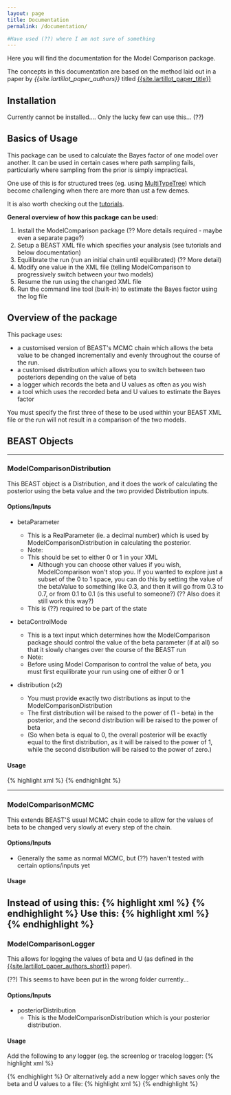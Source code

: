 ```yaml
---
layout: page
title: Documentation
permalink: /documentation/

#Have used (??) where I am not sure of something
---
```


Here you will find the documentation for the Model Comparison package.

The concepts in this documentation are based on the method laid out in a paper by *{{site.lartillot_paper_authors}}* titled [{{site.lartillot_paper_title}}]({{site.lartillot_paper_link}})

## Installation

Currently cannot be installed.... Only the lucky few can use this... (??)

## Basics of Usage

This package can be used to calculate the Bayes factor of one model over another.
It can be used in certain cases where path sampling fails, particularly where sampling from the prior is simply impractical.

One use of this is for structured trees (eg. using [MultiTypeTree](https://tgvaughan.github.io/MultiTypeTree/)) which become challenging when there are more than ust a few demes.

It is also worth checking out the [tutorials](/tutorials/).

**General overview of how this package can be used:**

1. Install the ModelComparison package (?? More details required - maybe even a separate page?)
2. Setup a BEAST XML file which specifies your analysis (see tutorials and below documentation)
3. Equilibrate the run (run an initial chain until equilibrated) (?? More detail)
4. Modify one value in the XML file (telling ModelComparison to progressively switch between your two models)
5. Resume the run using the changed XML file 
6. Run the command line tool (built-in) to estimate the Bayes factor using the log file

## Overview of the package

This package uses:

- a customised version of BEAST's MCMC chain which allows the beta value to be changed incrementally and evenly throughout the course of the run.
- a customised distribution which allows you to switch between two posteriors depending on the value of beta
- a logger which records the beta and U values as often as you wish
- a tool which uses the recorded beta and U values to estimate the Bayes factor

You must specify the first three of these to be used within your BEAST XML file or the run will not result in a comparison of the two models.

## BEAST Objects
---
### ModelComparisonDistribution

This BEAST object is a Distribution, and it does the work of calculating the posterior using the beta value and the two provided Distribution inputs.

#### Options/Inputs
- betaParameter
  - This is a RealParameter (ie. a decimal number) which is used by ModelComparisonDistribution in calculating the posterior. 
  - Note:
  - This should be set to either 0 or 1 in your XML
    - Although you can choose other values if you wish, ModelComparison won't stop you. If you wanted to explore just a subset of the 0 to 1 space, you can do this by setting the value of the betaValue to something like 0.3, and then it will go from 0.3 to 0.7, or from 0.1 to 0.1 (is this useful to someone?) (?? Also does it still work this way?)
  - This is (??) required to be part of the state

- betaControlMode
  - This is a text input which determines how the ModelComparison package should control the value of the beta parameter (if at all) so that it slowly changes over the course of the BEAST run
  - Note:
  - Before using Model Comparison to control the value of beta, you must first equilibrate your run using one of either 0 or 1

- distribution (x2)
  - You must provide exactly two distributions as input to the ModelComparisonDistribution
  - The first distribution will be raised to the power of (1 - beta) in the posterior, and the second distribution will be raised to the power of beta
  - (So when beta is equal to 0, the overall posterior will be exactly equal to the first distribution, as it will be raised to the power of 1, while the second distribution will be raised to the power of zero.)

#### Usage
{% highlight xml %}
<distribution
id="posterior"
spec="beast.math.distributions.ModelComparisonDistribution" 
betaControlMode="false" 
betaParameter="@betaParameter.Main">
	<distribution id="posterior_for_first_model"/>
	<distribution id="posterior_for_second_model"/>
</distribution>
{% endhighlight %}

---
### ModelComparisonMCMC

This extends BEAST'S usual MCMC chain code to allow for the values of beta to be changed very slowly at every step of the chain.

#### Options/Inputs
- Generally the same as normal MCMC, but (??) haven't tested with certain options/inputs yet

#### Usage
Instead of using this:
{% highlight xml %}
<run chainLength="20000000" id="mcmc" spec="beast.core.MCMC">
{% endhighlight %}
Use this:
{% highlight xml %}
<run chainLength="20000000" id="mcmc" spec="beast.core.ModelComparisonMCMC">
{% endhighlight %}
---
### ModelComparisonLogger

This allows for logging the values of beta and U (as defined in the [{{site.lartillot_paper_authors_short}}]({{site.lartillot_paper_link}}) paper).

(??) This seems to have been put in the wrong folder currently...

#### Options/Inputs
- posteriorDistribution
  - This is the ModelComparisonDistribution which is your posterior distribution.

#### Usage


Add the following to any logger (eg. the screenlog or tracelog logger:
{% highlight xml %}
<log spec="util.ModelComparisonLogger" posteriorDistribution="@posterior"/>
<!-- @posterior here means that our posterior object has the id "posterior" -->
{% endhighlight %}
Or alternatively add a new logger which saves only the beta and U values to a file:
{% highlight xml %}
<logger fileName="$(filebase)_beta_U.log" id="betaAndUValueLogger" logEvery="500">
	<log spec="util.ModelComparisonLogger" posteriorDistribution="@posterior"/>
	<!-- Here we have used $(filebase) in the filename - BEAST will replace that part with the filename of your XML file (without the .xml extension) -->
</logger>
{% endhighlight %}



